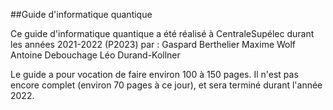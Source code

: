 ##Guide d'informatique quantique

Ce guide d'informatique quantique a été réalisé à CentraleSupélec durant les années 2021-2022 (P2023) par :
Gaspard Berthelier
Maxime Wolf
Antoine Debouchage
Léo Durand-Kollner

Le guide a pour vocation de faire environ 100 à 150 pages.
Il n'est pas encore complet (environ 70 pages à ce jour), et sera terminé durant l'année 2022.
